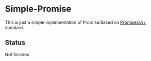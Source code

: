 # Simple-Promise

This is just a simple implementation of Promise.Based on [Promises/A+](https://promisesaplus.com/) standard.

## Status
Not finished
